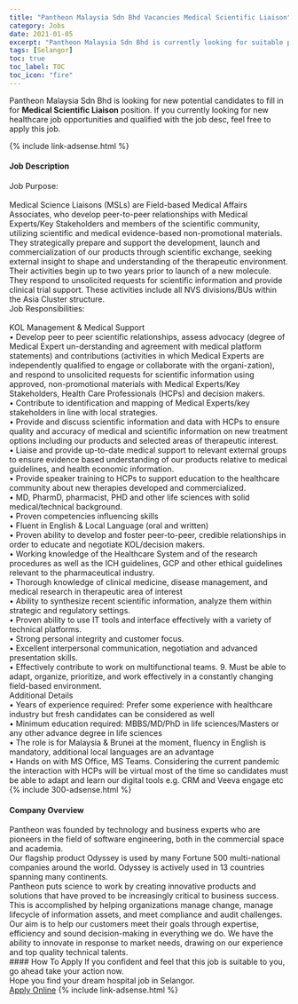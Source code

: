 ```yaml
---
title: "Pantheon Malaysia Sdn Bhd Vacancies Medical Scientific Liaison" 
category: Jobs 
date: 2021-01-05 
excerpt: "Pantheon Malaysia Sdn Bhd is currently looking for suitable person to fill in the Medical Scientific Liaison which positioned at Selangor" 
tags: [Selangor] 
toc: true 
toc_label: TOC 
toc_icon: "fire" 
--- 
```


<p>Pantheon Malaysia Sdn Bhd is looking for new potential candidates to fill in for <b>Medical Scientific Liaison</b> position. If you currently looking for new healthcare job opportunities and qualified with the job desc, feel free to apply this job.
</p>{% include link-adsense.html %} 
<div><div><div><h4>Job Description</h4></div></div><div><div><span><div><div>Job Purpose:</div><div><br>Medical Science Liaisons (MSLs) are Field-based Medical Affairs Associates, who develop peer-to-peer relationships with Medical Experts/Key Stakeholders and members of the scientific community, utilizing scientific and medical evidence-based non-promotional materials. They strategically prepare and support the development, launch and commercialization of our products through scientific exchange, seeking external insight to shape and understanding of the therapeutic environment. Their activities begin up to two years prior to launch of a new molecule. They respond to unsolicited requests for scientific information and provide clinical trial support. These activities include all NVS divisions/BUs within the Asia Cluster structure.</div><div>Job Responsibilities:</div><div><br>KOL Management &amp; Medical Support<br>&#8226; Develop peer to peer scientific relationships, assess advocacy (degree of Medical Expert un-derstanding and agreement with medical platform statements) and contributions (activities in which Medical Experts are independently qualified to engage or collaborate with the organi-zation), and respond to unsolicited requests for scientific information using approved, non-promotional materials with Medical Experts/Key Stakeholders, Health Care Professionals (HCPs) and decision makers.<br>&#8226; Contribute to identification and mapping of Medical Experts/key stakeholders in line with local strategies.<br>&#8226; Provide and discuss scientific information and data with HCPs to ensure quality and accuracy of medical and scientific information on new treatment options including our products and selected areas of therapeutic interest.<br>&#8226; Liaise and provide up-to-date medical support to relevant external groups to ensure evidence based understanding of our products relative to medical guidelines, and health economic information.</div><div>&#8226; Provide speaker training to HCPs to support education to the healthcare community about new therapies developed and commercialized.</div><div><div>&#8226; MD, PharmD, pharmacist, PHD and other life sciences with solid medical/technical background.<br>&#8226; Proven competencies influencing skills<br>&#8226; Fluent in English &amp; Local Language (oral and written)<br>&#8226; Proven ability to develop and foster peer-to-peer, credible relationships in order to educate and negotiate KOL/decision makers.<br>&#8226; Working knowledge of the Healthcare System and of the research procedures as well as the ICH guidelines, GCP and other ethical guidelines relevant to the pharmaceutical industry.<br>&#8226; Thorough knowledge of clinical medicine, disease management, and medical research in therapeutic area of interest<br>&#8226; Ability to synthesize recent scientific information, analyze them within strategic and regulatory settings.<br>&#8226; Proven ability to use IT tools and interface effectively with a variety of technical platforms.<br>&#8226; Strong personal integrity and customer focus.<br>&#8226; Excellent interpersonal communication, negotiation and advanced presentation skills.<br>&#8226; Effectively contribute to work on multifunctional teams. 9. Must be able to adapt, organize, prioritize, and work effectively in a constantly changing field-based environment.</div><div>Additional Details</div><div>&#8226; Years of experience required: Prefer some experience with healthcare industry but fresh candidates can be considered as well<br>&#8226; Minimum education required: MBBS/MD/PhD in life sciences/Masters or any other advance degree in life sciences<br>&#8226; The role is for Malaysia &amp; Brunei at the moment, fluency in English is mandatory, additional local languages are an advantage<br>&#8226; Hands on with MS Office, MS Teams. Considering the current pandemic the interaction with HCPs will be virtual most of the time so candidates must be able to adapt and learn our digital tools e.g. CRM and Veeva engage etc</div></div></div></span></div></div></div> 
{% include 300-adsense.html %} 
<div><div><div><h4>Company Overview</h4></div></div><div><div><span><div><div>
	Pantheon was founded by technology and business experts who are pioneers in the field of software engineering, both in the commercial space and academia.</div>
<div>
	Our flagship product Odyssey is used by many Fortune 500 multi-national companies around the world. Odyssey is actively used in 13 countries spanning many continents.</div>
<div>
	Pantheon puts science to work by creating innovative products and solutions that have proved to be increasingly critical to business success. This is accomplished by helping organizations manage change, manage lifecycle of information assets, and meet compliance and audit challenges. Our aim is to help our customers meet their goals through expertise, efficiency and sound decision-making in everything we do. We have the ability to innovate in response to market needs, drawing on our experience and top quality technical talents.</div></div></span></div></div></div> 
#### How To Apply 
If you confident and feel that this job is suitable to you, go ahead take your action now. <br/> 
Hope you find your dream hospital job in Selangor. <br/> 
<a href="https://www.jobstreet.com.my/en/job/medical-scientific-liaison-4456703?jobId=jobstreet-my-job-4456703&sectionRank=3&token=0~b5fdd13d-f55c-48e3-9207-e97bd148decb&fr=SRP%20View%20In%20New%20Ta" class="btn btn--warning" target="_blank" rel="nofollow noopenner">Apply Online</a> 
{% include link-adsense.html %} 